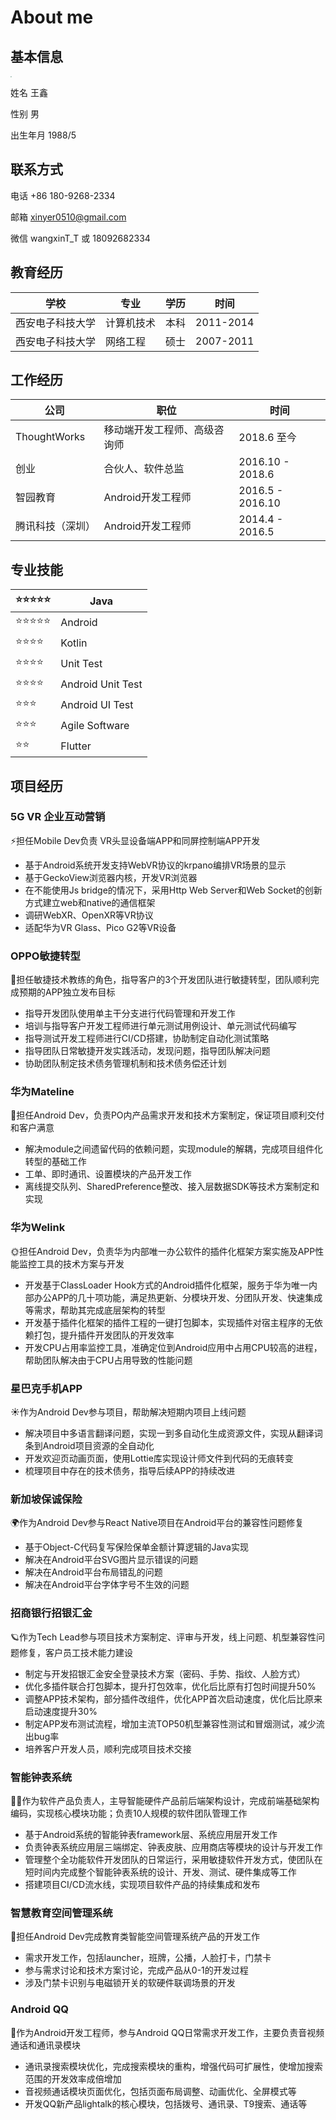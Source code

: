 # About me



## 基本信息

<div align='left'><img src="/Users/xinxwang/Desktop/WechatIMG2 copy.jpg" style="zoom:12%;" /></div>

姓名 王鑫

性别 男

出生年月 1988/5

## 联系方式

电话 +86 180-9268-2334

邮箱 xinyer0510@gmail.com

微信 wangxinT_T  或 18092682334

## 教育经历

| 学校 | 专业 | 学历 | 时间 |
| --- | --- | --- | --- |
| 西安电子科技大学 | 计算机技术 | 本科 | 2011-2014 |
| 西安电子科技大学 | 网络工程 | 硕士 | 2007-2011 |

## 工作经历

| 公司 | 职位 | 时间 |
| --- | --- | --- |
| ThoughtWorks | 移动端开发工程师、高级咨询师 | 2018.6 至今 |
| 创业 | 合伙人、软件总监 | 2016.10 - 2018.6 |
| 智园教育 | Android开发工程师 | 2016.5 - 2016.10 |
| 腾讯科技（深圳）| Android开发工程师 | 2014.4 - 2016.5 |

## 专业技能

| ⭐️⭐️⭐️⭐️⭐️ | Java              |
| ----- | ----------------- |
| ⭐️⭐️⭐️⭐️⭐️ | Android           |
| ⭐️⭐️⭐️⭐️  | Kotlin            |
| ⭐️⭐️⭐️⭐️  | Unit Test         |
| ⭐️⭐️⭐️⭐️  | Android Unit Test |
| ⭐️⭐️⭐️   | Android UI Test   |
| ⭐️⭐️⭐️   | Agile Software    |
| ⭐️⭐️    | Flutter           |

## 项目经历

### 5G VR 企业互动营销

⚡️担任Mobile Dev负责 VR头显设备端APP和同屏控制端APP开发

- 基于Android系统开发支持WebVR协议的krpano编排VR场景的显示
- 基于GeckoView浏览器内核，开发VR浏览器
- 在不能使用Js bridge的情况下，采用Http Web Server和Web Socket的创新方式建立web和native的通信框架
- 调研WebXR、OpenXR等VR协议
- 适配华为VR Glass、Pico G2等VR设备

### OPPO敏捷转型

🌟担任敏捷技术教练的角色，指导客户的3个开发团队进行敏捷转型，团队顺利完成预期的APP独立发布目标

- 指导开发团队使用单主干分支进行代码管理和开发工作
- 培训与指导客户开发工程师进行单元测试用例设计、单元测试代码编写
- 指导测试开发工程师进行CI/CD搭建，协助制定自动化测试策略
- 指导团队日常敏捷开发实践活动，发现问题，指导团队解决问题
- 协助团队制定技术债务管理机制和技术债务偿还计划

### 华为Mateline

🌛担任Android Dev，负责PO内产品需求开发和技术方案制定，保证项目顺利交付和客户满意

- 解决module之间遗留代码的依赖问题，实现module的解耦，完成项目组件化转型的基础工作
- 工单、即时通讯、设置模块的产品开发工作
- 离线提交队列、SharedPreference整改、接入层数据SDK等技术方案制定和实现

### 华为Welink

🌞担任Android Dev，负责华为内部唯一办公软件的插件化框架方案实施及APP性能监控工具的技术方案与开发

- 开发基于ClassLoader Hook方式的Android插件化框架，服务于华为唯一内部办公APP的几十项功能，满足热更新、分模块开发、分团队开发、快速集成等需求，帮助其完成底层架构的转型
- 开发基于插件化框架的插件工程的一键打包脚本，实现插件对宿主程序的无依赖打包，提升插件开发团队的开发效率
- 开发CPU占用率监控工具，准确定位到Android应用中占用CPU较高的进程，帮助团队解决由于CPU占用导致的性能问题

### 星巴克手机APP

☀️作为Android Dev参与项目，帮助解决短期内项目上线问题

- 解决项目中多语言翻译问题，实现一到多自动化生成资源文件，实现从翻译词条到Android项目资源的全自动化
- 开发欢迎页动画页面，使用Lottie库实现设计师文件到代码的无痕转变
- 梳理项目中存在的技术债务，指导后续APP的持续改进

### 新加坡保诚保险

🌍作为Android Dev参与React Native项目在Android平台的兼容性问题修复

- 基于Object-C代码复写保险保单金额计算逻辑的Java实现
- 解决在Android平台SVG图片显示错误的问题
- 解决在Android平台布局错乱的问题
- 解决在Android平台字体字号不生效的问题

### 招商银行招银汇金

🪐作为Tech Lead参与项目技术方案制定、评审与开发，线上问题、机型兼容性问题修复，客户员工技术能力建设

- 制定与开发招银汇金安全登录技术方案（密码、手势、指纹、人脸方式）
- 优化多插件联合打包脚本，提升打包效率，优化后比原有打包时间提升50%
- 调整APP技术架构，部分插件改组件，优化APP首次启动速度，优化后比原来启动速度提升30%
- 制定APP发布测试流程，增加主流TOP50机型兼容性测试和冒烟测试，减少流出bug率
- 培养客户开发人员，顺利完成项目技术交接

### 智能钟表系统
👩‍🚀作为软件产品负责人，主导智能硬件产品前后端架构设计，完成前端基础架构编码，实现核心模块功能；负责10人规模的软件团队管理工作

- 基于Android系统的智能钟表framework层、系统应用层开发工作
- 负责钟表系统应用层三端绑定、钟表皮肤、应用商店等模块的设计与开发工作
- 管理整个全功能软件开发团队的日常运行，采用敏捷软件开发方式，使团队在短时间内完成整个智能钟表系统的设计、开发、测试、硬件集成等工作
- 搭建项目CI/CD流水线，实现项目软件产品的持续集成和发布

### 智慧教育空间管理系统
🚀担任Android Dev完成教育类智能空间管理系统产品的开发工作

- 需求开发工作，包括launcher，班牌，公播，人脸打卡，门禁卡
- 参与需求讨论和技术方案讨论，完成产品从0-1的开发过程
- 涉及门禁卡识别与电磁锁开关的软硬件联调场景的开发

### Android QQ
🐧作为Android开发工程师，参与Android QQ日常需求开发工作，主要负责音视频通话和通讯录模块

- 通讯录搜索模块优化，完成搜索模块的重构，增强代码可扩展性，使增加搜索范围的开发效率成倍增加
- 音视频通话模块页面优化，包括页面布局调整、动画优化、全屏模式等
- 开发QQ新产品lightalk的核心模块，包括拨号、通讯录、T9搜索、通话等
